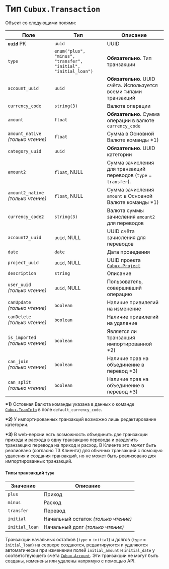 Тип `Cubux.Transaction`
=======================

Объект со следующими полями:

Поле | Тип | Описание
---- | --- | --------
**`uuid`** PK | `uuid`       | UUID
`type` | `enum("plus", "minus", "transfer", "initial", "initial_loan")` | **Обязательно**. Тип транзакции
`account_uuid` | `uuid` | **Обязательно**. UUID счёта. Используется всеми типами транзакций
`currency_code` | `string(3)` | Валюта операции
`amount` | `float` | **Обязательно**. Сумма операции в валюте `currency_code`
`amount_native` _(только чтение)_ | `float` | Сумма в Основной Валюте команды \*1)
`category_uuid` | `uuid` | **Обязательно**. UUID категории
`amount2` | `float`, NULL | Сумма зачисления для транзакций переводов (`type` = `transfer`).
`amount2_native` _(только чтение)_ | `float`, NULL | Сумма зачисления `amount` в Основной Валюте команды \*1)
`currency_code2` | `string(3)` | Валюта суммы зачисления `amount2` для переводов
`account2_uuid` | `uuid`, NULL | UUID счёта зачисления для переводов
`date` | `date` | Дата проведения
`project_uuid` | `uuid`, NULL | UUID проекта [`Cubux.Project`][Cubux.Project]
`description` | `string` | Описание
`user_uuid` _(только чтение)_ | `uuid`, NULL | Пользователь, совершивший операцию
`canUpdate` _(только чтение)_ | `boolean` | Наличие привилегий на изменение
`canDelete` _(только чтение)_ | `boolean` | Наличие привилегий на удаление
`is_imported` _(только чтение)_ | `boolean` | Является ли транзакция импортированной \*2)
`can_join` _(только чтение)_  | `boolean` | Наличие прав на объединение в перевод \*3)
`can_split` _(только чтение)_ | `boolean` | Наличие прав на объединение в перевод \*3)

**\*1)** Остовная Валюта команды указана в данных о команде
[`Cubux.TeamInfo`][Cubux.TeamInfo] в поле `default_currency_code`.

**\*2)** У импортированных транзакций возможно лишь редактирование
категории.

**\*3)** В web-версии есть возможность объединить две транзакции прихода
и расхода в одну транзакцию перевода и разделить транзакцию перевода
на приход и расход. В Клиенте это _может_ быть реалиовано (согласно ТЗ
Клиента) для обычных транзакций с помощью удаления и создания
транзакций, но не может быть реализовано для импортированных транзакций.


#### Типы транзакций `type`

Значение | Описание
-------- | --------
`plus` | Приход
`minus` | Расход
`transfer` | Перевод
`initial` | Начальный остаток _(только чтение)_
`initial_loan` | Начальный долг _(только чтение)_

Транзакции начальных остатков (`type` = `initial`) и долгов (`type` =
`initial_loan`) на сервере создаются, редактируются и удаляются
автоматически при изменении полей `initial_amount` и `initial_date`
у соответствующего счёта [`Cubux.Account`][Cubux.Account]. Эти
транзакции не могут быть созданы, изменены или удалены напрямую с
помощью API.


[Cubux.Account]: account.md
[Cubux.Project]: project.md
[Cubux.TeamInfo]: info.md
